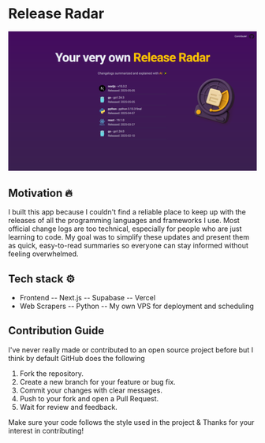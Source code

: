 # Release Radar 
![alt text](images/homepage.png)

## Motivation 🔥
I built this app because I couldn't find a reliable place to keep up with the releases of all the programming languages and frameworks I use. Most official change logs are too technical, especially for people who are just learning to code. My goal was to simplify these updates and present them as quick, easy-to-read summaries so everyone can stay informed without feeling overwhelmed.

## Tech stack ⚙️
- Frontend
-- Next.js
-- Supabase
-- Vercel
- Web Scrapers
-- Python
-- My own VPS for deployment and scheduling

## Contribution Guide
I've never really made or contributed to an open source project before but I think by default GitHub does the following

1. Fork the repository.
2. Create a new branch for your feature or bug fix.
3. Commit your changes with clear messages.
4. Push to your fork and open a Pull Request.
5. Wait for review and feedback.

Make sure your code follows the style used in the project & Thanks for your interest in contributing!

